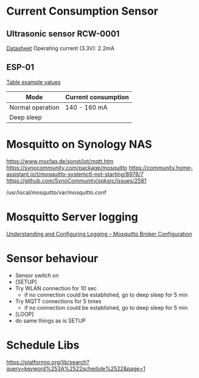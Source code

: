 # Current Consumption Sensor

## Ultrasonic sensor RCW-0001
[Datasheet](https://www.cytron.io/p-rcw-0001-micro-ultrasonic-range)
Operating current (3.3V): 2.2mA

## ESP-01
[Table example values](https://www.dinotools.de/2015/07/14/esp8266-01-power-consumption)


| Mode              | Current consumption |
|-------------------|---------------------|
| Normal operation  | 140 - 160 mA        |
| Deep sleep        |                     |


# Mosquitto on Synology NAS

https://www.msxfaq.de/sonst/iot/mqtt.htm
https://synocommunity.com/package/mosquitto
https://community.home-assistant.io/t/mosquitto-systemctl-not-starting/8978/7
https://github.com/SynoCommunity/spksrc/issues/2581


/usr/local/mosquitto/var/mosquitto.conf

# Mosquitto Server logging

[Understanding and Configuring Logging – Mosquitto Broker Configuration](http://www.steves-internet-guide.com/mosquitto-logging/)

# Sensor behaviour

- Sensor switch on
- [SETUP]
- Try WLAN connection for 10 sec
  - if no connection could be established, go to deep sleep for 5 min
- Try MQTT connections for 5 times
  - if no connection could be established, go to deep sleep for 5 min
- [LOOP]
- do same things as is SETUP

# Schedule Libs

https://platformio.org/lib/search?query=keyword%253A%2522schedule%2522&page=1